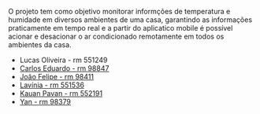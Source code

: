 O projeto tem como objetivo monitorar informções de temperatura e humidade em diversos ambientes de uma casa, garantindo as informações praticamente em tempo real e a partir do aplicatico mobile é possível acionar e desacionar o ar condicionado remotamente em todos os ambientes da casa.

- Lucas Oliveira - rm 551249
- [Carlos Eduardo - rm 98847](https://github.com/carlosmeduardo-fiap/Ambiente-Monitorado)
- [João Felipe - rm 98411](https://github.com/lopesJotaF/Ambiente-Monitorado)
- [Lavínia - rm 551536](https://github.com/laviniaendo/Ambiente-Monitorado)
- [Kauan Pavan - rm 552191](https://github.com/bruiserk4/Ambiente-Monitorado)
- [Yan - rm 98379](https://github.com/YanFialkovitz/Ambiente-Monitorado)